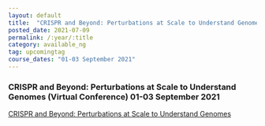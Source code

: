 ```yaml
---
layout: default
title:  "CRISPR and Beyond: Perturbations at Scale to Understand Genomes "
posted_date: 2021-07-09
permalink: /:year/:title
category: available_ng
tag: upcomingtag
course_dates: "01-03 September 2021"
---
```


### CRISPR and Beyond: Perturbations at Scale to Understand Genomes (Virtual Conference) 01-03 September 2021


[ CRISPR and Beyond: Perturbations at Scale to Understand Genomes](https://coursesandconferences.wellcomeconnectingscience.org/event/crispr-and-beyond-perturbations-at-scale-to-understand-genomes-virtual-conference-20210901/?utm_source=dotdigital&utm_medium=Email_Virtual&utm_campaign=CRISPR21&utm_content=organic_email&dm_i=2SUU,15YB6,UWY1N,4HVYX,1)